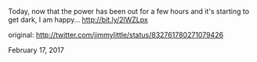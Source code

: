 Today, now that the power has been out for a few hours and it's starting to get dark, I am happy… http://bit.ly/2lWZLpx 

original: http://twitter.com/jimmylittle/status/832761780271079426 

February 17, 2017